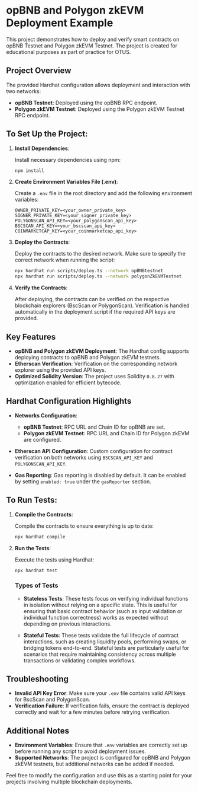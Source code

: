 # opBNB and Polygon zkEVM Deployment Example

This project demonstrates how to deploy and verify smart contracts on opBNB Testnet and Polygon zkEVM Testnet. The project is created for educational purposes as part of practice for OTUS.

## Project Overview

The provided Hardhat configuration allows deployment and interaction with two networks:
- **opBNB Testnet**: Deployed using the opBNB RPC endpoint.
- **Polygon zkEVM Testnet**: Deployed using the Polygon zkEVM Testnet RPC endpoint.

## To Set Up the Project:

1. **Install Dependencies**:

   Install necessary dependencies using npm:

   ```bash
   npm install
   ```

2. **Create Environment Variables File (.env)**:

   Create a `.env` file in the root directory and add the following environment variables:

   ```
   OWNER_PRIVATE_KEY=<your_owner_private_key>
   SIGNER_PRIVATE_KEY=<your_signer_private_key>
   POLYGONSCAN_API_KEY=<your_polygonscan_api_key>
   BSCSCAN_API_KEY=<your_bscscan_api_key>
   COINMARKETCAP_KEY=<your_coinmarketcap_api_key>
   ```

3. **Deploy the Contracts**:

   Deploy the contracts to the desired network. Make sure to specify the correct network when running the script:

   ```bash
   npx hardhat run scripts/deploy.ts --network opBNBtestnet
   npx hardhat run scripts/deploy.ts --network polygonZkEVMTestnet
   ```

4. **Verify the Contracts**:

   After deploying, the contracts can be verified on the respective blockchain explorers (BscScan or PolygonScan). Verification is handled automatically in the deployment script if the required API keys are provided.

## Key Features

- **opBNB and Polygon zkEVM Deployment**: The Hardhat config supports deploying contracts to opBNB and Polygon zkEVM testnets.
- **Etherscan Verification**: Verification on the corresponding network explorer using the provided API keys.
- **Optimized Solidity Version**: The project uses Solidity `0.8.27` with optimization enabled for efficient bytecode.

## Hardhat Configuration Highlights

- **Networks Configuration**:
  - **opBNB Testnet**: RPC URL and Chain ID for opBNB are set.
  - **Polygon zkEVM Testnet**: RPC URL and Chain ID for Polygon zkEVM are configured.

- **Etherscan API Configuration**: Custom configuration for contract verification on both networks using `BSCSCAN_API_KEY` and `POLYGONSCAN_API_KEY`.

- **Gas Reporting**: Gas reporting is disabled by default. It can be enabled by setting `enabled: true` under the `gasReporter` section.

## To Run Tests:

1. **Compile the Contracts**:

   Compile the contracts to ensure everything is up to date:

   ```bash
   npx hardhat compile
   ```

2. **Run the Tests**:

   Execute the tests using Hardhat:

   ```bash
   npx hardhat test
   ```

   ### Types of Tests

   - **Stateless Tests**: These tests focus on verifying individual functions in isolation without relying on a specific state. This is useful for ensuring that basic contract behavior (such as input validation or individual function correctness) works as expected without depending on previous interactions.
     
   - **Stateful Tests**: These tests validate the full lifecycle of contract interactions, such as creating liquidity pools, performing swaps, or bridging tokens end-to-end. Stateful tests are particularly useful for scenarios that require maintaining consistency across multiple transactions or validating complex workflows.

## Troubleshooting

- **Invalid API Key Error**: Make sure your `.env` file contains valid API keys for BscScan and PolygonScan.
- **Verification Failure**: If verification fails, ensure the contract is deployed correctly and wait for a few minutes before retrying verification.

## Additional Notes

- **Environment Variables**: Ensure that `.env` variables are correctly set up before running any script to avoid deployment issues.
- **Supported Networks**: The project is configured for opBNB and Polygon zkEVM testnets, but additional networks can be added if needed.

Feel free to modify the configuration and use this as a starting point for your projects involving multiple blockchain deployments.

